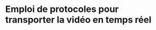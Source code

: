 <!-- %: BLOC1_SAVOIR4  -->
# Emploi de protocoles pour transporter la vidéo en temps réel
<!-- %; -->

<!-- start-replace-subnav -->

<!-- end-replace-subnav -->